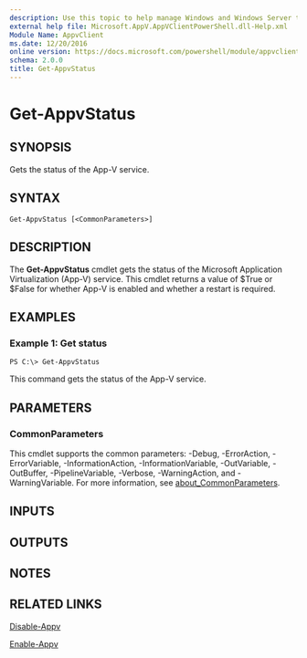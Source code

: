 ```yaml
---
description: Use this topic to help manage Windows and Windows Server technologies with Windows PowerShell.
external help file: Microsoft.AppV.AppVClientPowerShell.dll-Help.xml
Module Name: AppvClient
ms.date: 12/20/2016
online version: https://docs.microsoft.com/powershell/module/appvclient/get-appvstatus?view=windowsserver2019-ps&wt.mc_id=ps-gethelp
schema: 2.0.0
title: Get-AppvStatus
---
```


# Get-AppvStatus

## SYNOPSIS
Gets the status of the App-V service.

## SYNTAX

```
Get-AppvStatus [<CommonParameters>]
```

## DESCRIPTION
The **Get-AppvStatus** cmdlet gets the status of the Microsoft Application Virtualization (App-V) service.
This cmdlet returns a value of $True or $False for whether App-V is enabled and whether a restart is required.

## EXAMPLES

### Example 1: Get status
```
PS C:\> Get-AppvStatus
```

This command gets the status of the App-V service.

## PARAMETERS

### CommonParameters
This cmdlet supports the common parameters: -Debug, -ErrorAction, -ErrorVariable, -InformationAction, -InformationVariable, -OutVariable, -OutBuffer, -PipelineVariable, -Verbose, -WarningAction, and -WarningVariable. For more information, see [about_CommonParameters](https://go.microsoft.com/fwlink/?LinkID=113216).

## INPUTS

## OUTPUTS

## NOTES

## RELATED LINKS

[Disable-Appv](./Disable-Appv.md)

[Enable-Appv](./Enable-Appv.md)

